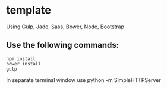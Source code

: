 # template

Using Gulp, Jade, Sass, Bower, Node, Bootstrap

## Use the following commands:
```
npm install
bower install
gulp
```
In separate terminal window use python -m SimpleHTTPServer
